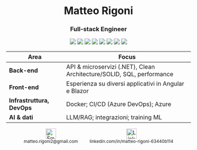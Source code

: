<div align="center">

# Matteo Rigoni
### Full-stack Engineer

<p>
<img src="https://img.shields.io/badge/.NET-512BD4?style=flat&logo=dotnet&logoColor=white" />
<img src="https://img.shields.io/badge/Blazor-512BD4?style=flat&logo=blazor&logoColor=white" />
  <img src="https://img.shields.io/badge/SQL%20Server-CC2927?style=flat&logo=microsoftsqlserver&logoColor=white" />
<img src="https://img.shields.io/badge/OpenAI-000000?style=flat&logo=openai&logoColor=white" />
<img src="https://img.shields.io/badge/Angular-DD0031?style=flat&logo=angular&logoColor=white" />
<img src="https://img.shields.io/badge/Azure-0078D4?style=flat&logo=microsoftazure&logoColor=white" />
<img src="https://img.shields.io/badge/Azure%20DevOps-0078D7?style=flat&logo=azuredevops&logoColor=white" />
<img src="https://img.shields.io/badge/Docker-2496ED?style=flat&logo=docker&logoColor=white" />
</p>

| Area | Focus |
|---|---|
| **Back-end** | API & microservizi (.NET), Clean Architecture/SOLID, SQL, performance  
| **Front-end** | Esperienza su diversi applicativi in Angular e Blazor |
| **Infrastruttura, DevOps** | Docker; CI/CD (Azure DevOps); Azure |
| **AI & dati** | LLM/RAG; integrazioni; training ML


</div>

<!-- CONTATTI -->
<!-- CONTATTI -->
<p align="center">
  <a href="mailto:matteo.rigoni2@gmail.com" style="text-decoration:none; display:inline-block; margin:0 14px;">
    <img alt="Email" src="https://cdn.simpleicons.org/gmail/EA4335" height="28" />
    <br/><sub>matteo.rigoni2@gmail.com</sub>
  </a>
  <a href="https://www.linkedin.com/in/matteo-rigoni-63440b114/" style="text-decoration:none; display:inline-block; margin:0 14px;">
    <img alt="LinkedIn" src="https://cdn.simpleicons.org/linkedin/0A66C2" height="28" />
    <br/><sub>linkedin.com/in/matteo-rigoni-63440b114</sub>
  </a>
</p>




<!---
MatteoRigoni/MatteoRigoni is a ✨ special ✨ repository because its `README.md` (this file) appears on your GitHub profile.
You can click the Preview link to take a look at your changes.
--->
